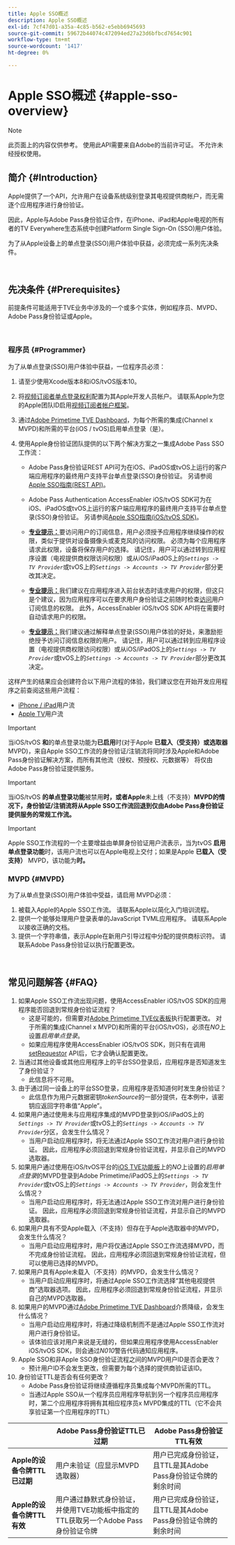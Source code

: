 ```yaml
---
title: Apple SSO概述
description: Apple SSO概述
exl-id: 7cf47d01-a35a-4c85-b562-e5ebb6945693
source-git-commit: 59672b44074c472094ed27a23d6bfbcd7654c901
workflow-type: tm+mt
source-wordcount: '1417'
ht-degree: 0%

---
```


# Apple SSO概述 {#apple-sso-overview}

>[!NOTE]
>
>此页面上的内容仅供参考。 使用此API需要来自Adobe的当前许可证。 不允许未经授权使用。

## 简介 {#Introduction}

Apple提供了一个API，允许用户在设备系统级别登录其电视提供商帐户，而无需逐个应用程序进行身份验证。

因此，Apple与Adobe Pass身份验证合作，在iPhone、iPad和Apple电视的所有者的TV Everywhere生态系统中创建Platform Single Sign-On (SSO)用户体验。

为了从Apple设备上的单点登录(SSO)用户体验中获益，必须完成一系列先决条件。

</br>

## 先决条件 {#Prerequisites}

前提条件可能适用于TVE业务中涉及的一个或多个实体，例如程序员、MVPD、Adobe Pass身份验证或Apple。

</br>

### 程序员 {#Programmer}

为了从单点登录(SSO)用户体验中获益，一位程序员必须：

1. 请至少使用Xcode版本8和iOS/tvOS版本10。

1. 将[视频订阅者单点登录权利](https://developer.apple.com/documentation/bundleresources/entitlements/com_apple_developer_video-subscriber-single-sign-on)配置为其Apple开发人员帐户。 请联系Apple为您的Apple团队ID启用[视频订阅者帐户框架](https://developer.apple.com/documentation/videosubscriberaccount)。

1. 通过[Adobe Primetime TVE Dashboard](https://console.auth.adobe.com/)，为每个所需的集成(Channel x MVPD)和所需的平台(iOS / tvOS)启用单点登录（是）。

1. 使用Apple身份验证团队提供的以下两个解决方案之一集成Adobe Pass SSO工作流：

   - Adobe Pass身份验证REST API可为在iOS、iPadOS或tvOS上运行的客户端应用程序的最终用户支持平台单点登录(SSO)身份验证。 另请参阅[Apple SSO指南(REST API)](/help/authentication/apple-sso-cookbook-rest-api.md)。

   - Adobe Pass Authentication AccessEnabler iOS/tvOS SDK可为在iOS、iPadOS或tvOS上运行的客户端应用程序的最终用户支持平台单点登录(SSO)身份验证。 另请参阅[Apple SSO指南(iOS/tvOS SDK)](/help/authentication/apple-sso-cookbook-iostvos-sdk.md)。

   - **<u>专业提示：</u>**&#x200B;要访问用户的订阅信息，用户必须授予应用程序继续操作的权限，类似于提供对设备摄像头或麦克风的访问权限。 必须为每个应用程序请求此权限，设备将保存用户的选择。 请记住，用户可以通过转到应用程序设置（电视提供商权限访问权限）或从iOS/iPadOS上的&#x200B;*`Settings -> TV Provider`*&#x200B;或tvOS上的&#x200B;*`Settings -> Accounts -> TV Provider`*&#x200B;部分更改其决定。

   - **<u>专业提示：</u>**&#x200B;我们建议在应用程序进入前台状态时请求用户的权限，但这只是个建议，因为应用程序可以在要求用户身份验证之前随时检查[访问](https://developer.apple.com/documentation/videosubscriberaccount/vsaccountmanager/1949763-checkaccessstatus)用户订阅信息的权限。 此外，AccessEnabler iOS/tvOS SDK API将在需要时自动请求用户的权限。

   - **<u>专业提示：</u>**&#x200B;我们建议通过解释单点登录(SSO)用户体验的好处，来激励拒绝授予访问订阅信息权限的用户。 请记住，用户可以通过转到应用程序设置（电视提供商权限访问权限）或从iOS/iPadOS上的&#x200B;*`Settings -> TV Provider`*&#x200B;或tvOS上的&#x200B;*`Settings -> Accounts -> TV Provider`*&#x200B;部分更改其决定。

这样产生的结果应会创建符合以下用户流程的体验，我们建议您在开始开发应用程序之前查阅这些用户流程：

- [iPhone / iPad](http://tve.zendesk.com/hc/article_attachments/205624966/User_flows_AppleSSO_iOS_v2.pdf)用户流
- [Apple TV](http://tve.zendesk.com/hc/article_attachments/206669126/User_flows_tvOS.pdf)用户流


>[!IMPORTANT]
>
> 当iOS/tvOS **和**&#x200B;的单点登录功能为&#x200B;**已启用**&#x200B;时(对于Apple **已载入（受支持）或选取器** MVPD)，来自Apple SSO工作流的身份验证/注销流将同时涉及Apple和Adobe Pass身份验证解决方案，而所有其他流（授权、预授权、元数据等） 将仅由Adobe Pass身份验证提供服务。


>[!IMPORTANT]
>
> 当iOS/tvOS **的单点登录功能**&#x200B;被禁用&#x200B;**时，或者Apple**&#x200B;未上线（不支持）**MVPD的情况下，身份验证/注销流将从Apple SSO工作流回退到仅由Adobe Pass身份验证提供服务的常规工作流。**


>[!IMPORTANT]
>
> Apple SSO工作流程的一个主要增益由单屏身份验证用户流表示，当为tvOS **启用单点登录功能**&#x200B;时，该用户流也可以在Apple电视上交付；如果是Apple **已载入（受支持）** MVPD，该功能为&#x200B;**时。**


### MVPD {#MVPD}

为了从单点登录(SSO)用户体验中受益，请启用
MVPD必须：



1. 被载入Apple的Apple SSO工作流。 请联系Apple以简化入门培训流程。
1. 提供一个能够处理用户登录表单的JavaScript TVML应用程序。 请联系Apple以接收正确的文档。
1. 提供一个字符串值，表示Apple在新用户引导过程中分配的提供商标识符。 请联系Adobe Pass身份验证以执行配置更改。

</br>

## 常见问题解答 {#FAQ}

1. 如果Apple SSO工作流出现问题，使用AccessEnabler iOS/tvOS SDK的应用程序能否回退到常规身份验证流程？
   - 这是可能的，但需要对[Adobe Primetime TVE仪表板](https://console.auth.adobe.com/)执行配置更改。 对于所需的集成(Channel x MVPD)和所需的平台(iOS/tvOS)，必须在&#x200B;*NO*&#x200B;上设置&#x200B;*启用单点登录*。
   - 如果应用程序使用AccessEnabler iOS/tvOS SDK，则只有在调用[setRequestor](/help/authentication/iostvos-sdk-api-reference.md#setReqV3) API后，它才会确认配置更改。
1. 当通过其他设备或其他应用程序上的平台SSO登录后，应用程序是否知道发生了身份验证？
   - 此信息将不可用。
1. 由于通过同一设备上的平台SSO登录，应用程序是否知道何时发生身份验证？
   - 此信息作为用户元数据密钥&#x200B;*tokenSource*&#x200B;的一部分提供，在本例中，该密钥应返回字符串值“Apple”。
1. 如果用户通过使用未与应用程序集成的MVPD登录到iOS/iPadOS上的&#x200B;*`Settings -> TV Provider`*&#x200B;或tvOS上的&#x200B;*`Settings -> Accounts -> TV Provider`*&#x200B;分区，会发生什么情况？
   - 当用户启动应用程序时，将无法通过Apple SSO工作流对用户进行身份验证。 因此，应用程序必须回退到常规身份验证流程，并显示自己的MVPD选取器。
1. 如果用户通过使用在iOS/tvOS平台的[iOS TVE功能板](https://console.auth.adobe.com/)上的&#x200B;*NO*&#x200B;上设置的&#x200B;*启用单点登录*&#x200B;的MVPD登录到Adobe Primetime/iPadOS上的&#x200B;*`Settings -> TV Provider`*&#x200B;或tvOS上的&#x200B;*`Settings -> Accounts -> TV Provider`*，则会发生什么情况？
   - 当用户启动应用程序时，将无法通过Apple SSO工作流对用户进行身份验证。 因此，应用程序必须回退到常规身份验证流程，并显示自己的MVPD选取器。
1. 如果用户具有不受Apple载入（不支持）但存在于Apple选取器中的MVPD，会发生什么情况？
   - 当用户启动应用程序时，用户将仅通过Apple SSO工作流选择MVPD，而不完成身份验证流程。 因此，应用程序必须回退到常规身份验证流程，但可以使用已选择的MVPD。
1. 如果用户具有Apple未载入（不支持）的MVPD，会发生什么情况？
   - 当用户启动应用程序时，将通过Apple SSO工作流选择“其他电视提供商”选取器选项。 因此，应用程序必须回退到常规身份验证流程，并显示自己的MVPD选取器。
1. 如果用户的MVPD通过[Adobe Primetime TVE Dashboard](https://console.auth.adobe.com/)介质降级，会发生什么情况？
   - 当用户启动应用程序时，将通过降级机制而不是通过Apple SSO工作流对用户进行身份验证。
   - 该体验应该对用户来说是无缝的，但如果应用程序使用AccessEnabler iOS/tvOS SDK，则会通过&#x200B;*N010*&#x200B;警告代码通知应用程序。
1. Apple SSO和非Apple SSO身份验证流程之间的MVPD用户ID是否会更改？
   - 预计用户ID不会发生更改，但需要为每个选择的提供商验证该ID。
1. 身份验证TTL是否会有任何更改？
   - Adobe Pass身份验证将继续遵循程序员集成每个MVPD所需的TTL。
   - 当通过Apple SSO从一个程序员应用程序导航到另一个程序员应用程序时，第二个应用程序将拥有其相应程序员x MVPD集成的TTL（它不会共享验证第一个应用程序的TTL）

|                                      | Adobe Pass身份验证TTL已过期 | Adobe Pass身份验证TTL有效 |
| ------------------------------------ | ------------------------------------------------------------------------------------------------------------------------------- | --------------------------------------------------------------------------------------------------- |
| **Apple的设备令牌TTL已过期** | 用户未验证（应显示MVPD选取器） | 用户已完成身份验证，且TTL是其Adobe Pass身份验证令牌的剩余时间 |
| **Apple的设备令牌TTL有效** | 用户通过静默式身份验证，并使用TVE功能板中指定的TTL获取另一个Adobe Pass身份验证令牌 | 用户已完成身份验证，且TTL是其Adobe Pass身份验证令牌的剩余时间 |

<!--

## Resources {#Resources}

- [Apple SSO Cookbook (REST API)](/help/authentication/apple-sso-cookbook-rest-api.md)
- [Apple SSO Cookbook (iOS/tvOS SDK)](/help/authentication/apple-sso-cookbook-iostvos-sdk.md)
- [Sign in with your TV provider on your iPhone, iPad, or iPod touch](https://support.apple.com/en-us/HT207035)
- [Use your pay TV or cable provider with Apple TV](https://support.apple.com/en-us/HT207035)
- [TV providers that let you sign in on your iPhone, iPad, or Apple TV](https://support.apple.com/en-us/HT208084)
- [TV Provider Authentication](https://developer.apple.com/design/human-interface-guidelines/tvos/system-capabilities/tv-provider-authentication/)
- [Apple Developer Documentation - Video Subscriber Account Framework](https://developer.apple.com/documentation/videosubscriberaccount)
-->
